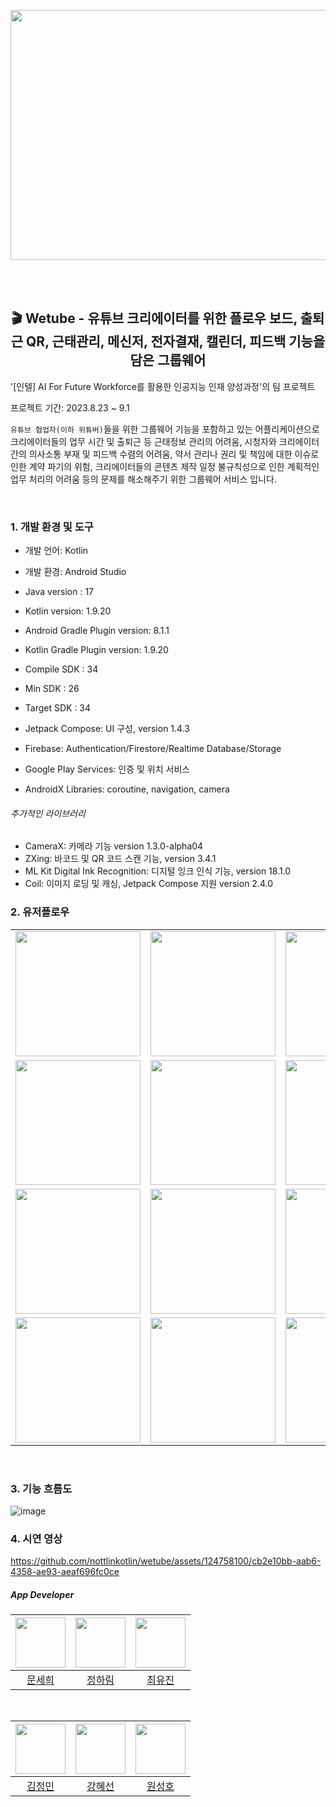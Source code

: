 <p align="center"><img src="https://github.com/nottlinkotlin/wetube/assets/124758100/ed0abd8d-c0be-4c3d-876d-677d000e2439"  width="800" height="400"/></p>

<br/><br/>
<h2 align="center">🎬 Wetube - 유튜브 크리에이터를 위한 플로우 보드, 출퇴근 QR, 근태관리, 메신저, 전자결재, 캘린더, 피드백 기능을 담은 그룹웨어 </h2>

'[인텔] AI For Future Workforce를 활용한 인공지능 인재 양성과정'의 팀 프로젝트  

프로젝트 기간: 2023.8.23 ~ 9.1

`유튜브 협업자(이하 위튜버)`들을 위한 그룹웨어 기능을 포함하고 있는 어플리케이션으로 크리에이터들의 업무 시간 및 출퇴근 등 근태정보 관리의 어려움, 시청자와 크리에이터 간의 의사소통 부재 및 피드백 수렴의 어려움, 약서 관리나 권리 및 책임에 대한 이슈로 인한 계약 파기의 위험, 크리에이터들의 콘텐츠 제작 일정 불규칙성으로 인한 계획적인 업무 처리의 어려움 등의 문제를 해소해주기 위한 그룹웨어 서비스 입니다.  

<br>

### 1. 개발 환경 및 도구  
- 개발 언어: Kotlin  

- 개발 환경: Android Studio  

- Java version : 17  

- Kotlin version: 1.9.20  

- Android Gradle Plugin version: 8.1.1  

- Kotlin Gradle Plugin version: 1.9.20
- Compile SDK : 34
- Min SDK : 26
- Target SDK : 34
- Jetpack Compose: UI 구성, version 1.4.3
- Firebase: Authentication/Firestore/Realtime Database/Storage
- Google Play Services: 인증 및 위치 서비스
- AndroidX Libraries: coroutine, navigation, camera

###### 추가적인 라이브러리
- CameraX: 카메라 기능 version 1.3.0-alpha04
- ZXing: 바코드 및 QR 코드 스캔 기능, version 3.4.1
- ML Kit Digital Ink Recognition: 디지털 잉크 인식 기능, version 18.1.0
- Coil: 이미지 로딩 및 캐싱, Jetpack Compose 지원 version 2.4.0

### 2. 유저플로우
<table>
  <tr>
    <td><img src="https://github.com/nottlinkotlin/wetube/assets/124758100/e1b7ab82-a6f9-4c01-8baf-a00596fb79fb" width="200"></td>
    <td><img src="https://github.com/nottlinkotlin/wetube/assets/124758100/46a8364b-bd4b-4c26-8352-de8a4b7763f0" width="200"></td>
    <td><img src="https://github.com/nottlinkotlin/wetube/assets/124758100/2a994119-99c1-4139-aa93-19de2fafcd61" width="200"></td>
    <td><img src="https://github.com/nottlinkotlin/wetube/assets/124758100/b0e848d5-b6cd-4070-8df6-9316b759228b" width="200"></td>
  </tr>
  <tr>
    <td><img src="https://github.com/nottlinkotlin/wetube/assets/124758100/814a3965-055e-4cf9-8c47-017004cc7a4c" width="200"></td>
    <td><img src="https://github.com/nottlinkotlin/wetube/assets/124758100/aea608cc-962d-499f-80b2-fc827ee531a8" width="200"></td>
    <td><img src="https://github.com/nottlinkotlin/wetube/assets/124758100/30fb4450-5d6e-458a-9e51-b7ac233de594" width="200"></td>
    <td><img src="https://github.com/nottlinkotlin/wetube/assets/124758100/c89094c2-48ef-47d8-b6ff-3095ecf3ad4a" width="200"></td>
  </tr>
  <tr>
    <td><img src="https://github.com/nottlinkotlin/wetube/assets/124758100/f4e84003-01bc-451c-943a-ff702ad27f51" width="200"></td>
    <td><img src="https://github.com/nottlinkotlin/wetube/assets/124758100/ae8fb31d-8661-4279-bb55-9ab908f091bb" width="200"></td>
    <td><img src="https://github.com/nottlinkotlin/wetube/assets/124758100/1d4b82b8-1ad2-4f82-ab0e-12eee70128f9" width="200"></td>
    <td><img src="https://github.com/nottlinkotlin/wetube/assets/124758100/0a97f705-14e5-4e99-967c-2d40fb9054c0" width="200"></td>
  </tr>
  <tr>
    <td><img src="https://github.com/nottlinkotlin/wetube/assets/124758100/e30c0bd5-fdd3-4741-8a1a-b5b58567e1bf" width="200"></td>
    <td><img src="https://github.com/nottlinkotlin/wetube/assets/124758100/cc3e0707-9a66-47f9-8c40-170830a13fdb" width="200"></td>
    <td><img src="https://github.com/nottlinkotlin/wetube/assets/124758100/521999b5-e21a-4c04-af8d-150f7bf93310" width="200"></td>
  </tr>
</table>


  <br>   

### 3. 기능 흐름도  
![image](https://github.com/nottlinkotlin/wetube/assets/124758100/a231f07d-8ef5-43eb-b435-ba44e2acf827)


  
### 4. 시연 영상 

https://github.com/nottlinkotlin/wetube/assets/124758100/cb2e10bb-aab6-4358-ae93-aeaf696fc0ce

##### App Developer
|<img src="https://avatars.githubusercontent.com/u/124758100?v=4" width="80">|<img src="https://avatars.githubusercontent.com/u/125545555?v=4"  width="80">|<img src="https://avatars.githubusercontent.com/u/139525941?v=4" width="80">|
|:---:|:---:|:---:|
|[문세희](https://github.com/snowball9820)|[정하림](https://github.com/jbrunoo)|[최유진](https://github.com/21dbwls12)|
  <br>
  
|<img src="https://avatars.githubusercontent.com/u/139526038?v=4" width="80">|<img src="https://avatars.githubusercontent.com/u/139525940?v=4"  width="80">|<img src="https://avatars.githubusercontent.com/u/139526286?v=4" width="80">|
|:---:|:---:|:---:|
|[김정민](https://github.com/Mingming222345)|[강혜선](https://github.com/greatelliy)|[원성호](https://github.com/appleweapons)|
  <br>
  
